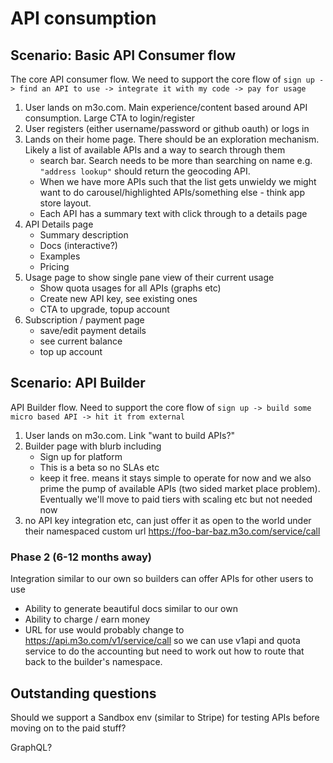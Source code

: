# API consumption

## Scenario: Basic API Consumer flow
The core API consumer flow. We need to support the core flow of `sign up -> find an API to use -> integrate it with my code -> pay for usage`   

1. User lands on m3o.com. Main experience/content based around API consumption. Large CTA to login/register
1. User registers (either username/password or github oauth) or logs in
1. Lands on their home page. There should be an exploration mechanism. Likely a list of available APIs and a way to search through them
   - search bar. Search needs to be more than searching on name e.g. `"address lookup"` should return the geocoding API. 
   - When we have more APIs such that the list gets unwieldy we might want to do carousel/highlighted APIs/something else - think app store layout.
   - Each API has a summary text with click through to a details page
1. API Details page
   - Summary description
   - Docs (interactive?)
   - Examples
   - Pricing 
1. Usage page to show single pane view of their current usage 
   - Show quota usages for all APIs (graphs etc)
   - Create new API key, see existing ones
   - CTA to upgrade, topup account
1. Subscription / payment page
   - save/edit payment details
   - see current balance 
   - top up account
   
    
## Scenario: API Builder 
API Builder flow. Need to support the core flow of `sign up -> build some micro based API -> hit it from external`

1. User lands on m3o.com. Link "want to build APIs?"
1. Builder page with blurb including
   - Sign up for platform
   - This is a beta so no SLAs etc
   - keep it free. means it stays simple to operate for now and we also prime the pump of available APIs (two sided market place problem). Eventually we'll move to paid tiers with scaling etc but not needed now 
1. no API key integration etc, can just offer it as open to the world under their namespaced custom url https://foo-bar-baz.m3o.com/service/call


### Phase 2 (6-12 months away)
Integration similar to our own so builders can offer APIs for other users to use
   - Ability to generate beautiful docs similar to our own 
   - Ability to charge / earn money
   - URL for use would probably change to https://api.m3o.com/v1/service/call so we can use v1api and quota service to do the accounting but need to work out how to route that back to the builder's namespace.

## Outstanding questions
Should we support a Sandbox env (similar to Stripe) for testing APIs before moving on to the paid stuff? 

GraphQL?
